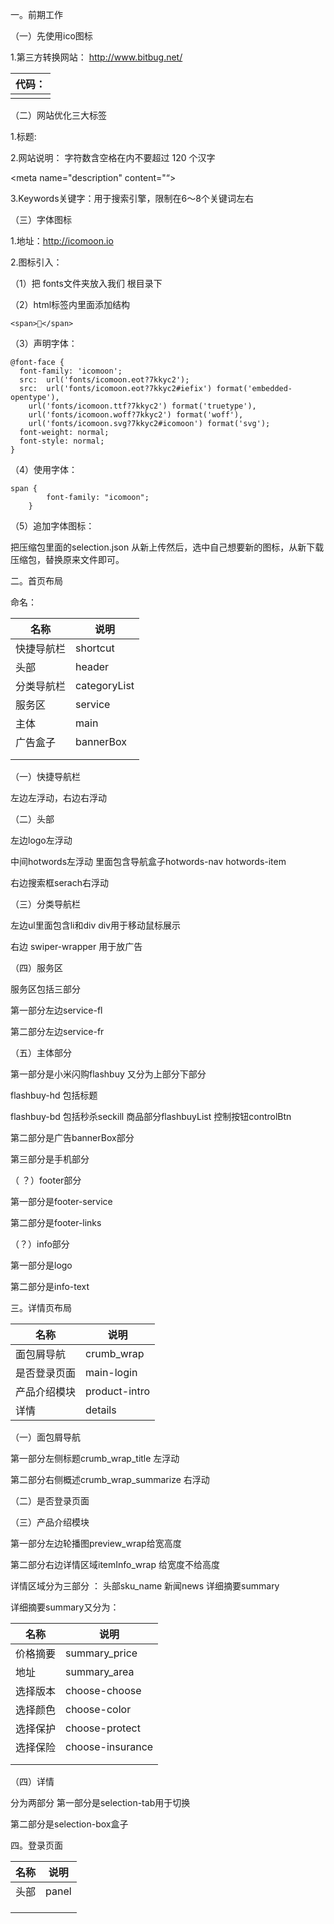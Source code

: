 一。前期工作

（一）先使用ico图标

1.第三方转换网站：   http://www.bitbug.net/

| 代码：                                                       |
| ------------------------------------------------------------ |
| <link rel="shortcut icon" href="favicon.ico"  type="image/x-icon"/> |

（二）网站优化三大标签

1.标题:   <title></title>

2.网站说明： 字符数含空格在内不要超过 120  个汉字

<meta name="description"  content="“>

3.Keywords关键字：用于搜索引擎，限制在6～8个关键词左右

<meta name="Keywords" content="">

（三）字体图标

1.地址：http://icomoon.io

2.图标引入：

（1）把 fonts文件夹放入我们 根目录下 

（2）html标签内里面添加结构  

```
<span></span>  
```

（3）声明字体：

```
@font-face {
  font-family: 'icomoon';
  src:  url('fonts/icomoon.eot?7kkyc2');
  src:  url('fonts/icomoon.eot?7kkyc2#iefix') format('embedded-opentype'),
    url('fonts/icomoon.ttf?7kkyc2') format('truetype'),
    url('fonts/icomoon.woff?7kkyc2') format('woff'),
    url('fonts/icomoon.svg?7kkyc2#icomoon') format('svg');
  font-weight: normal;
  font-style: normal;
}
```

（4）使用字体：

```
span {
		font-family: "icomoon";
	}
```

（5）追加字体图标：

把压缩包里面的selection.json 从新上传然后，选中自己想要新的图标，从新下载压缩包，替换原来文件即可。

二。首页布局

命名：

| 名称       | 说明         |
| ---------- | ------------ |
| 快捷导航栏 | shortcut     |
| 头部       | header       |
| 分类导航栏 | categoryList |
| 服务区     | service      |
| 主体       | main         |
| 广告盒子   | bannerBox    |
|            |              |
|            |              |

（一）快捷导航栏

左边左浮动，右边右浮动

（二）头部

左边logo左浮动 

中间hotwords左浮动  里面包含导航盒子hotwords-nav  hotwords-item

右边搜索框serach右浮动

（三）分类导航栏

左边ul里面包含li和div  div用于移动鼠标展示

右边 swiper-wrapper 用于放广告

（四）服务区

服务区包括三部分

第一部分左边service-fl

第二部分左边service-fr

（五）主体部分

第一部分是小米闪购flashbuy  又分为上部分下部分

flashbuy-hd  包括标题

flashbuy-bd 包括秒杀seckill  商品部分flashbuyList 控制按钮controlBtn



第二部分是广告bannerBox部分



第三部分是手机部分







（ ？）footer部分

第一部分是footer-service 

第二部分是footer-links 

（？）info部分

第一部分是logo

第二部分是info-text

三。详情页布局

| 名称         | 说明          |
| ------------ | ------------- |
| 面包屑导航   | crumb_wrap    |
| 是否登录页面 | main-login    |
| 产品介绍模块 | product-intro |
| 详情         | details       |

（一）面包屑导航

第一部分左侧标题crumb_wrap_title 左浮动

第二部分右侧概述crumb_wrap_summarize 右浮动

（二）是否登录页面

（三）产品介绍模块

第一部分左边轮播图preview_wrap给宽高度

第二部分右边详情区域itemInfo_wrap  给宽度不给高度

详情区域分为三部分 ： 头部sku_name 新闻news 详细摘要summary

详细摘要summary又分为：

| 名称     | 说明             |
| -------- | ---------------- |
| 价格摘要 | summary_price    |
| 地址     | summary_area     |
| 选择版本 | choose-choose    |
| 选择颜色 | choose-color     |
| 选择保护 | choose-protect   |
| 选择保险 | choose-insurance |
|          |                  |
|          |                  |

（四）详情

分为两部分 第一部分是selection-tab用于切换

第二部分是selection-box盒子

四。登录页面



 

| 名称 | 说明  |
| ---- | ----- |
| 头部 | panel |
|      |       |
|      |       |
|      |       |

